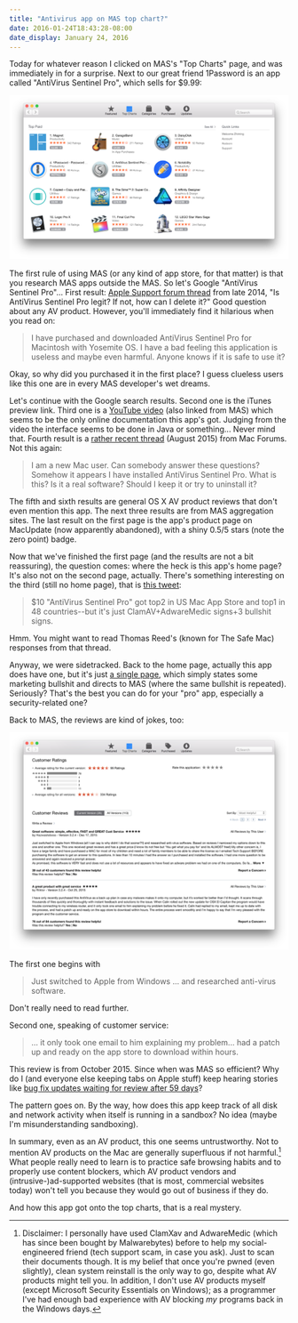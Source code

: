 ```yaml
---
title: "Antivirus app on MAS top chart?"
date: 2016-01-24T18:43:28-08:00
date_display: January 24, 2016
---
```


Today for whatever reason I clicked on MAS's "Top Charts" page, and was immediately in for a surprise. Next to our great friend 1Password is an app called "AntiVirus Sentinel Pro", which sells for $9.99:

![AntiVirus Sentinel "Pro". These days many people like to end their apps' names with "Pro", even when there's nothing pro about them. This "Pro" app, for instance, comes from a developer whose three out of four apps matches the regex `^([A-Z](a-z)+ )+Pro$`, and despite their names they are definitely geared towards uninformed newbies.](/img/20160124-mas-top-paid.png)

The first rule of using MAS (or any kind of app store, for that matter) is that you research MAS apps outside the MAS. So let's Google "AntiVirus Sentinel Pro"... First result: [Apple Support forum thread](https://discussions.apple.com/thread/6749331) from late 2014, "Is AntiVirus Sentinel Pro legit? If not, how can I delete it?" Good question about any AV product. However, you'll immediately find it hilarious when you read on:

> I have purchased and downloaded AntiVirus Sentinel Pro for Macintosh with Yosemite OS. I have a bad feeling this application is useless and maybe even harmful. Anyone knows if it is safe to use it?

Okay, so why did you purchased it in the first place? I guess clueless users like this one are in every MAS developer's wet dreams.

Let's continue with the Google search results. Second one is the iTunes preview link. Third one is a [YouTube video](http://www.securityfocus.eu/www/sentinel-pro.html) (also linked from MAS) which seems to be the only online documentation this app's got. Judging from the video the interface seems to be done in Java or something... Never mind that. Fourth result is a [rather recent thread](http://www.mac-forums.com/os-x-operating-system/327356-antivirus-sentinel-pro.html) (August 2015) from Mac Forums. Not this again:

> I am a new Mac user. Can somebody answer these questions? Somehow it appears I have installed AntiVirus Sentinel Pro. What is this? Is it a real software? Should I keep it or try to uninstall it?

The fifth and sixth results are general OS X AV product reviews that don't even mention this app. The next three results are from MAS aggregation sites. The last result on the first page is the app's product page on MacUpdate (now apparently abandoned), with a shiny 0.5/5 stars (note the zero point) badge.

Now that we've finished the first page (and the results are not a bit reassuring), the question comes: where the heck is this app's home page? It's also not on the second page, actually. There's something interesting on the third (still no home page), that is [this tweet](https://twitter.com/claud_xiao/status/681981763938197504):

> $10 "AntiVirus Sentinel Pro" got top2 in US Mac App Store and top1 in 48 countries--but it's just ClamAV+AdwareMedic signs+3 bullshit signs.

Hmm. You might want to read Thomas Reed's (known for The Safe Mac) responses from that thread.

Anyway, we were sidetracked. Back to the home page, actually this app does have one, but it's just [a single page](http://www.securityfocus.eu/www/sentinel-pro.html), which simply states some marketing bullshit and directs to MAS (where the same bullshit is repeated). Seriously? That's the best you can do for your "pro" app, especially a security-related one?

Back to MAS, the reviews are kind of jokes, too:

![](/img/20160124-antivirus-sentinel-pro-reviews.png)

The first one begins with

> Just switched to Apple from Windows ... and researched anti-virus software.

Don't really need to read further.

Second one, speaking of customer service:

> ... it only took one email to him explaining my problem... had a patch up and ready on the app store to download within hours.

This review is from October 2015. Since when was MAS so efficient? Why do I (and everyone else keeping tabs on Apple stuff) keep hearing stories like [bug fix updates waiting for review after 59 days](http://mjtsai.com/blog/2015/12/01/sketch-leaving-the-mac-app-store/)?

The pattern goes on. By the way, how does this app keep track of all disk and network activity when itself is running in a sandbox? No idea (maybe I'm misunderstanding sandboxing).

In summary, even as an AV product, this one seems untrustworthy. Not to mention AV products on the Mac are generally superfluous if not harmful.[^1] What people really need to learn is to practice safe browsing habits and to properly use content blockers, which AV product vendors and (intrusive-)ad-supported websites (that is most, commercial websites today) won't tell you because they would go out of business if they do.

And how this app got onto the top charts, that is a real mystery.

[^1]: Disclaimer: I personally have used ClamXav and AdwareMedic (which has since been bought by Malwarebytes) before to help my social-engineered friend (tech support scam, in case you ask). Just to scan their documents though. It is my belief that once you're pwned (even slightly), clean system reinstall is the only way to go, despite what AV products might tell you. In addition, I don't use AV products myself (except Microsoft Security Essentials on Windows); as a programmer I've had enough bad experience with AV blocking *my* programs back in the Windows days.
